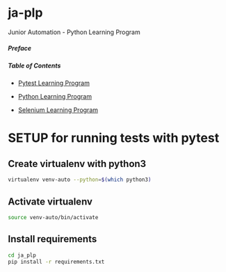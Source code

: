 # ja-plp
Junior Automation - Python Learning Program

##### Preface

##### Table of Contents
* [Pytest Learning Program](exercises/pytest_exercises/)

* [Python Learning Program](exercises/python_exercises/)

* [Selenium Learning Program](exercises/selenim_exercises/)

SETUP for running tests with pytest
======

Create virtualenv with python3
------
```bash
virtualenv venv-auto --python=$(which python3)
```
Activate virtualenv
------
```bash
source venv-auto/bin/activate
```
Install requirements
------
```bash
cd ja_plp
pip install -r requirements.txt
```

